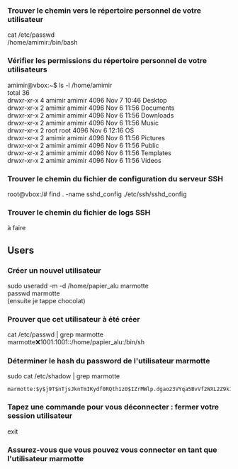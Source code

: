 ### Trouver le chemin vers le répertoire personnel de votre utilisateur

cat /etc/passwd  
/home/amimir:/bin/bash

### Vérifier les permissions du répertoire personnel de votre utilisateurs

amimir@vbox:~$ ls -l /home/amimir  
total 36  
drwxr-xr-x 4 amimir amimir 4096 Nov  7 10:46 Desktop  
drwxr-xr-x 2 amimir amimir 4096 Nov  6 11:56 Documents  
drwxr-xr-x 2 amimir amimir 4096 Nov  6 11:56 Downloads  
drwxr-xr-x 2 amimir amimir 4096 Nov  6 11:56 Music  
drwxr-xr-x 2 root   root   4096 Nov  6 12:16 OS  
drwxr-xr-x 2 amimir amimir 4096 Nov  6 11:56 Pictures  
drwxr-xr-x 2 amimir amimir 4096 Nov  6 11:56 Public  
drwxr-xr-x 2 amimir amimir 4096 Nov  6 11:56 Templates  
drwxr-xr-x 2 amimir amimir 4096 Nov  6 11:56 Videos  


 
### Trouver le chemin du fichier de configuration du serveur SSH

root@vbox:/# find . -name sshd_config
./etc/ssh/sshd_config

### Trouver le chemin du fichier de logs SSH
à faire



## Users
### Créer un nouvel utilisateur  
sudo useradd -m -d /home/papier_alu marmotte  
passwd marmotte  
(ensuite je tappe chocolat)  

### Prouver que cet utilisateur à été créer
cat /etc/passwd | grep marmotte
marmotte:x:1001:1001::/home/papier_alu:/bin/sh

### Déterminer le hash du password de l'utilisateur marmotte
sudo cat /etc/shadow | grep marmotte  
```
marmotte:$y$j9T$nTjsJknTmIKydf0RQth1z0$IZrMWlp.dgao23VYqa5BvVf2WXL2Z9k1NFrThfdyNC4:20034:0:99999:7:::
```


### Tapez une commande pour vous déconnecter : fermer votre session utilisateur
exit

### Assurez-vous que vous pouvez vous connecter en tant que l'utilisateur marmotte
